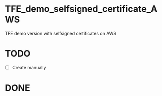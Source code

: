 # TFE_demo_selfsigned_certificate_AWS
TFE demo version with selfsigned certificates on AWS


# TODO
 - [ ] Create manually

# DONE